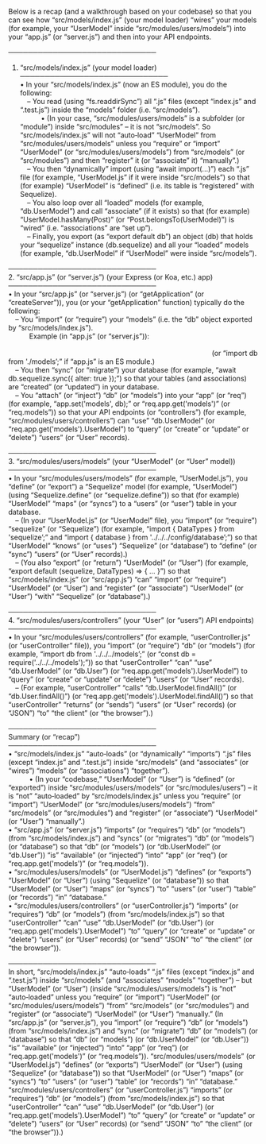Below is a recap (and a walkthrough based on your codebase) so that you can see how “src/models/index.js” (your model loader) “wires” your models (for example, your “UserModel” inside “src/modules/users/models”) into your “app.js” (or “server.js”) and then into your API endpoints.

──────────────────────────────  
1. “src/models/index.js” (your model loader)  
──────────────────────────────  
• In your “src/models/index.js” (now an ES module), you do the following:  
 – You read (using “fs.readdirSync”) all “.js” files (except “index.js” and “.test.js”) inside the “models” folder (i.e. “src/models”).  
   • (In your case, “src/modules/users/models” is a subfolder (or “module”) inside “src/modules” – it is not “src/models”. So “src/models/index.js” will not “auto‑load” “UserModel” from “src/modules/users/models” unless you “require” or “import” “UserModel” (or “src/modules/users/models”) from “src/models” (or “src/modules”) and then “register” it (or “associate” it) “manually”.)  
 – You then “dynamically” import (using “await import(...)”) each “.js” file (for example, “UserModel.js” if it were inside “src/models”) so that (for example) “UserModel” is “defined” (i.e. its table is “registered” with Sequelize).  
 – You also loop over all “loaded” models (for example, “db.UserModel”) and call “associate” (if it exists) so that (for example) “UserModel.hasMany(Post)” (or “Post.belongsTo(UserModel)”) is “wired” (i.e. “associations” are “set up”).  
 – Finally, you export (as “export default db”) an object (db) that holds your “sequelize” instance (db.sequelize) and all your “loaded” models (for example, “db.UserModel” if “UserModel” were inside “src/models”).  

──────────────────────────────  
2. “src/app.js” (or “server.js”) (your Express (or Koa, etc.) app)  
──────────────────────────────  
• In your “src/app.js” (or “server.js”) (or “getApplication” (or “createServer”)), you (or your “getApplication” function) typically do the following:  
 – You “import” (or “require”) your “models” (i.e. the “db” object exported by “src/models/index.js”).  
   Example (in “app.js” (or “server.js”)):  
                                                                  (or “import db from './models’;” if “app.js” is an ES module.)  
 – You then “sync” (or “migrate”) your database (for example, “await db.sequelize.sync({ alter: true });”) so that your tables (and associations) are “created” (or “updated”) in your database.  
 – You “attach” (or “inject”) “db” (or “models”) into your “app” (or “req”) (for example, “app.set('models', db);” or “req.app.get('models')” (or “req.models”)) so that your API endpoints (or “controllers”) (for example, “src/modules/users/controllers”) can “use” “db.UserModel” (or “req.app.get('models').UserModel”) to “query” (or “create” or “update” or “delete”) “users” (or “User” records).  

──────────────────────────────  
3. “src/modules/users/models” (your “UserModel” (or “User” model))  
──────────────────────────────  
• In your “src/modules/users/models” (for example, “UserModel.js”), you “define” (or “export”) a “Sequelize” model (for example, “UserModel”) (using “Sequelize.define” (or “sequelize.define”)) so that (for example) “UserModel” “maps” (or “syncs”) to a “users” (or “user”) table in your database.  
 – (In your “UserModel.js” (or “UserModel” file), you “import” (or “require”) “sequelize” (or “Sequelize”) (for example, “import { DataTypes } from 'sequelize’;” and “import { database } from '../../../config/database’;”) so that “UserModel” “knows” (or “uses”) “Sequelize” (or “database”) to “define” (or “sync”) “users” (or “User” records).)  
 – (You also “export” (or “return”) “UserModel” (or “User”) (for example, “export default (sequelize, DataTypes) => { … }”) so that “src/models/index.js” (or “src/app.js”) “can” “import” (or “require”) “UserModel” (or “User”) and “register” (or “associate”) “UserModel” (or “User”) “with” “Sequelize” (or “database”).)  

──────────────────────────────  
4. “src/modules/users/controllers” (your “User” (or “users”) API endpoints)  
──────────────────────────────  
• In your “src/modules/users/controllers” (for example, “userController.js” (or “userController” file)), you “import” (or “require”) “db” (or “models”) (for example, “import db from '../../../models’;” (or “const db = require('../../../models');”)) so that “userController” “can” “use” “db.UserModel” (or “db.User”) (or “req.app.get('models').UserModel”) to “query” (or “create” or “update” or “delete”) “users” (or “User” records).  
 – (For example, “userController” “calls” “db.UserModel.findAll()” (or “db.User.findAll()”) (or “req.app.get('models').UserModel.findAll()”) so that “userController” “returns” (or “sends”) “users” (or “User” records) (or “JSON”) “to” “the client” (or “the browser”).)  

──────────────────────────────  
Summary (or “recap”)  
──────────────────────────────  
• “src/models/index.js” “auto‑loads” (or “dynamically” “imports”) “.js” files (except “index.js” and “.test.js”) inside “src/models” (and “associates” (or “wires”) “models” (or “associations”) “together”).  
   • (In your “codebase,” “UserModel” (or “User”) is “defined” (or “exported”) inside “src/modules/users/models” (or “src/modules/users”) – it is “not” “auto‑loaded” by “src/models/index.js” unless you “require” (or “import”) “UserModel” (or “src/modules/users/models”) “from” “src/models” (or “src/modules”) and “register” (or “associate”) “UserModel” (or “User”) “manually”.)  
• “src/app.js” (or “server.js”) “imports” (or “requires”) “db” (or “models”) (from “src/models/index.js”) and “syncs” (or “migrates”) “db” (or “models”) (or “database”) so that “db” (or “models”) (or “db.UserModel” (or “db.User”)) “is” “available” (or “injected”) “into” “app” (or “req”) (or “req.app.get('models')” (or “req.models”)).  
• “src/modules/users/models” (or “UserModel.js”) “defines” (or “exports”) “UserModel” (or “User”) (using “Sequelize” (or “database”)) so that “UserModel” (or “User”) “maps” (or “syncs”) “to” “users” (or “user”) “table” (or “records”) “in” “database.”  
• “src/modules/users/controllers” (or “userController.js”) “imports” (or “requires”) “db” (or “models”) (from “src/models/index.js”) so that “userController” “can” “use” “db.UserModel” (or “db.User”) (or “req.app.get('models').UserModel”) “to” “query” (or “create” or “update” or “delete”) “users” (or “User” records) (or “send” “JSON” “to” “the client” (or “the browser”)).  

──────────────────────────────  
In short, “src/models/index.js” “auto‑loads” “.js” files (except “index.js” and “.test.js”) inside “src/models” (and “associates” “models” “together”) – but “UserModel” (or “User”) (inside “src/modules/users/models”) is “not” “auto‑loaded” unless you “require” (or “import”) “UserModel” (or “src/modules/users/models”) “from” “src/models” (or “src/modules”) and “register” (or “associate”) “UserModel” (or “User”) “manually.” (In “src/app.js” (or “server.js”), you “import” (or “require”) “db” (or “models”) (from “src/models/index.js”) and “sync” (or “migrate”) “db” (or “models”) (or “database”) so that “db” (or “models”) (or “db.UserModel” (or “db.User”)) “is” “available” (or “injected”) “into” “app” (or “req”) (or “req.app.get('models')” (or “req.models”)). “src/modules/users/models” (or “UserModel.js”) “defines” (or “exports”) “UserModel” (or “User”) (using “Sequelize” (or “database”)) so that “UserModel” (or “User”) “maps” (or “syncs”) “to” “users” (or “user”) “table” (or “records”) “in” “database.” “src/modules/users/controllers” (or “userController.js”) “imports” (or “requires”) “db” (or “models”) (from “src/models/index.js”) so that “userController” “can” “use” “db.UserModel” (or “db.User”) (or “req.app.get('models').UserModel”) “to” “query” (or “create” or “update” or “delete”) “users” (or “User” records) (or “send” “JSON” “to” “the client” (or “the browser”)).)
